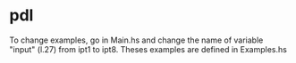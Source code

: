# pdl
To change examples, go in Main.hs and change the name of variable "input" (l.27) from ipt1 to ipt8.
Theses examples are defined in Examples.hs